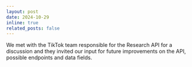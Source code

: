 ```yaml
---
layout: post
date: 2024-10-29
inline: true
related_posts: false
---
```


We met with the TikTok team responsible for the Research API for a discussion and they invited our input for future improvements on the API, possible endpoints and data fields.